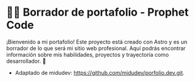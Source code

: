 # 🐱‍👤 Borrador de portafolio - Prophet Code

¡Bienvenido a mi portafolio! Este proyecto está creado con Astro y es un borrador de lo que será mi sitio web profesional. Aquí podrás encontrar información sobre mis habilidades, proyectos y trayectoria como desarrollador. 🚀

- Adaptado de midudev: https://github.com/midudev/porfolio.dev.git.
